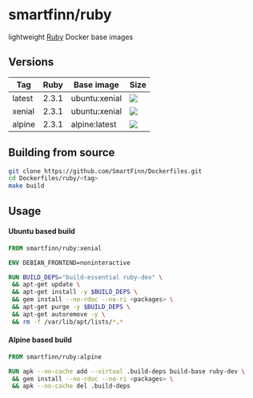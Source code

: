 smartfinn/ruby
==============

lightweight [Ruby](http://www.ruby-lang.org) Docker base images


Versions
--------

| Tag    | Ruby   | Base image    | Size                                                                                                                                                                            |
|--------|--------|---------------|---------------------------------------------------------------------------------------------------------------------------------------------------------------------------------|
| latest | 2.3.1  | ubuntu:xenial | [![](https://images.microbadger.com/badges/image/smartfinn/ruby:latest.svg)](http://microbadger.com/images/smartfinn/ruby:latest "Get your own image badge on microbadger.com") |
| xenial | 2.3.1  | ubuntu:xenial | [![](https://images.microbadger.com/badges/image/smartfinn/ruby:xenial.svg)](http://microbadger.com/images/smartfinn/ruby:xenial "Get your own image badge on microbadger.com") |
| alpine | 2.3.1  | alpine:latest | [![](https://images.microbadger.com/badges/image/smartfinn/ruby:alpine.svg)](http://microbadger.com/images/smartfinn/ruby:alpine "Get your own image badge on microbadger.com") |


Building from source
--------------------

```sh
git clone https://github.com/SmartFinn/Dockerfiles.git
cd Dockerfiles/ruby/<tag>
make build
```

Usage
-----

#### Ubuntu based build

```dockerfile
FROM smartfinn/ruby:xenial

ENV DEBIAN_FRONTEND=noninteractive

RUN BUILD_DEPS="build-essential ruby-dev" \
 && apt-get update \
 && apt-get install -y $BUILD_DEPS \
 && gem install --no-rdoc --no-ri <packages> \
 && apt-get purge -y $BUILD_DEPS \
 && apt-get autoremove -y \
 && rm -f /var/lib/apt/lists/*.*
```

#### Alpine based build

```dockerfile
FROM smartfinn/ruby:alpine

RUN apk --no-cache add --virtual .build-deps build-base ruby-dev \
 && gem install --no-rdoc --no-ri <packages> \
 && apk --no-cache del .build-deps
```
